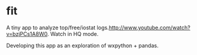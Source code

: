 fit
===

A tiny app to analyze top/free/iostat logs.http://www.youtube.com/watch?v=bzjPCs1A8W0. Watch in HQ mode.

Developing this app as an exploration of wxpython + pandas.
